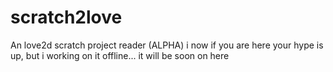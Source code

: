 # scratch2love
An love2d scratch project reader (ALPHA)
i now if you are here your hype is up, but i working on it offline...
it will be soon on here

